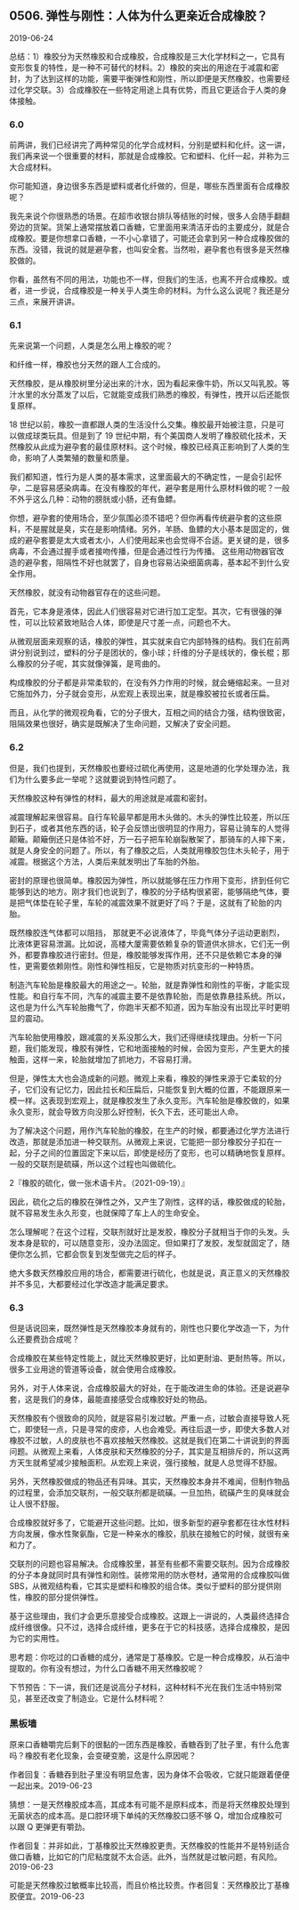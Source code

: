 ## 0506. 弹性与刚性：人体为什么更亲近合成橡胶？

2019-06-24

总结：1）橡胶分为天然橡胶和合成橡胶，合成橡胶是三大化学材料之一，它具有变形恢复的特性，是一种不可替代的材料。2）橡胶的突出的用途在于减震和密封，为了达到这样的功能，需要平衡弹性和刚性，所以即便是天然橡胶，也需要经过化学交联。3）合成橡胶在一些特定用途上具有优势，而且它更适合于人类的身体接触。

### 6.0

前两讲，我们已经讲完了两种常见的化学合成材料，分别是塑料和化纤。这一讲，我们再来说一个很重要的材料，那就是合成橡胶。它和塑料、化纤一起，并称为三大合成材料。

你可能知道，身边很多东西是塑料或者化纤做的，但是，哪些东西里面有合成橡胶呢？

我先来说个你很熟悉的场景。在超市收银台排队等结账的时候，很多人会随手翻翻旁边的货架。货架上通常摆放着口香糖，它里面用来清洁牙齿的主要成分，就是合成橡胶。要是你想拿口香糖，一不小心拿错了，可能还会拿到另一种合成橡胶做的东西。没错，我说的就是避孕套，也叫安全套。当然啦，避孕套也有很多是天然橡胶做的。

你看，虽然有不同的用法，功能也不一样，但我们的生活，也离不开合成橡胶。或者，进一步说，合成橡胶是一种关乎人类生命的材料。为什么这么说呢？我还是分三点，来展开讲讲。

### 6.1

先来说第一个问题，人类是怎么用上橡胶的呢？

和纤维一样，橡胶也分天然的跟人工合成的。

天然橡胶，是从橡胶树里分泌出来的汁水，因为看起来像牛奶，所以又叫乳胶。等汁水里的水分蒸发了以后，它就能变成我们熟悉的橡胶，有弹性，拽开以后还能恢复原样。

18 世纪以前，橡胶一直都跟人类的生活没什么交集。橡胶最开始被注意，只是可以做成球类玩具。但是到了 19 世纪中期，有个美国商人发明了橡胶硫化技术，天然橡胶从此成为避孕套的最佳原材料。这个时候，橡胶已经真正影响到了人类的生命，影响了人类繁殖的数量和质量。

我们都知道，性行为是人类的基本需求，这里面最大的不确定性，一是会引起怀孕，二是容易感染病毒。在没有橡胶的年代，避孕套是用什么原材料做的呢？一般不外乎这么几种：动物的膀胱或小肠，还有鱼鳔。

你想，避孕套的使用场合，至少氛围必须不错吧？但你再看传统避孕套的这些原料，不是腥就是臭，实在是影响情绪。另外，羊肠、鱼鳔的大小基本是固定的，做成的避孕套要是太大或者太小，人们使用起来也会觉得不合适。更关键的是，很多病毒，不会通过握手或者接吻传播，但是会通过性行为传播。 这些用动物器官改造的避孕套，阻隔性不好也就罢了，自身也容易沾染细菌病毒，基本起不到什么安全作用。

天然橡胶，就没有动物器官存在的这些问题。

首先，它本身是液体，因此人们很容易对它进行加工定型。其次，它有很强的弹性，可以比较紧致地贴合人体，即使是尺寸差一点，问题也不大。

从微观层面来观察的话，橡胶的弹性，其实就来自它内部特殊的结构。我们在前两讲分别说到过，塑料的分子是团状的，像小球；纤维的分子是线状的，像长棍；那么橡胶的分子呢，其实就像弹簧，是弯曲的。

构成橡胶的分子都是非常柔软的，在没有外力作用的时候，就会蜷缩起来。一旦对它施加外力，分子就会变形，从宏观上表现出来，就是橡胶被拉长或者压扁。

而且，从化学的微观视角看，它的分子很大，互相之间的结合力强，结构很致密，阻隔效果也很好，确实是既解决了生命问题，又解决了安全问题。

### 6.2

但是，我们也提到，天然橡胶也要经过硫化再使用，这是地道的化学处理办法，我们为什么要多此一举呢？这就要说到特性问题了。

天然橡胶这种有弹性的材料，最大的用途就是减震和密封。

减震理解起来很容易。自行车轮最早都是用木头做的。木头的弹性比较差，所以压到石子，或者其他东西的话，轮子会反馈出很明显的作用力，容易让骑车的人觉得颠簸。颠簸倒还只是体验不好，万一石子把车轮崩裂散架了，那骑车的人摔下来，就是人身安全的问题了。所以，有了橡胶之后，人类就用橡胶包住木头轮子，用于减震。根据这个方法，人类后来就发明出了车胎的外胎。

密封的原理也很简单。橡胶因为弹性，所以就能够在压力作用下变形，挤到任何它能够到达的地方。刚才我们也说到了，橡胶的分子结构很紧密，能够隔绝气体，要是把气体垫在轮子里，车轮的减震效果不就更好了吗？于是，这就有了轮胎的内胎。

既然橡胶连气体都可以阻挡， 那就更不必说液体了，毕竟气体分子运动更剧烈，比液体更容易泄漏。比如说，高楼大厦需要依赖复杂的管道供水排水，它们无一例外，都要靠橡胶进行密封。但是，橡胶能够发挥作用，还不只是依赖它本身的弹性，更需要依赖刚性。刚性和弹性相反，它是物质对抗变形的一种特质。

制造汽车轮胎是橡胶最大的用途之一。轮胎，就是靠弹性和刚性的平衡，才能实现性能。和自行车不同，汽车的减震主要不是依靠轮胎，而是依靠悬挂系统。所以，这也是为什么汽车轮胎撒气了，你跑半天都不知道，因为车胎没有出现比平时更明显的震动。

汽车轮胎使用橡胶，跟减震的关系没那么大，我们还得继续找理由。分析一下问题，我们能发现，橡胶有弹性，它和地面接触的时候，会因为变形，产生更大的接触面，这样一来，轮胎就增加了抓地力，不容易打滑。

但是，弹性太大也会造成新的问题。微观上来看，橡胶的弹性来源于它柔软的分子，它们没有记忆力，因此拉长和压扁后，只能恢复到大概的位置，不能跟原来一模一样。这表现到宏观上，就是橡胶发生了永久变形。汽车轮胎是橡胶做的，如果永久变形，就会导致方向没那么好控制，长久下去，还可能出人命。

为了解决这个问题，用作汽车轮胎的橡胶，在生产的时候，都要通过化学方法进行改造，那就是添加进一种交联剂。从微观上来说，它能把一部分橡胶分子扣在一起，分子之间的位置固定下来以后，即使是经历了变形，也可以精确地恢复原样。一般的交联剂是硫磺，所以这个过程也叫做硫化。

2『橡胶的硫化，做一张术语卡片。（2021-09-19）』

因此，硫化之后的橡胶在弹性之外，又产生了刚性，这样的话，橡胶做成的轮胎，就不容易发生永久形变，也就保障了车上人的生命安全。

怎么理解呢？在这个过程，交联剂就好比是发胶，橡胶分子就相当于你的头发。头发本身是软的，可以随意变形，没办法固定。但如果打了发胶，发型就固定了，随便你怎么抓，它都会恢复到发型做完之后的样子。

绝大多数天然橡胶应用的场合，都需要进行硫化，也就是说，真正意义的天然橡胶并不多见，大都要经过化学改造才能满足要求。

### 6.3

但是话说回来，既然弹性是天然橡胶本身就有的，刚性也只要化学改造一下，为什么还要费劲合成呢？

合成橡胶在某些特定性能上，就比天然橡胶更好，比如更耐油、更耐热等。所以，很多工业用途的管道等设备，就会使用合成橡胶。

另外，对于人体来说，合成橡胶最大的好处，在于能改进生命的体验。还是说避孕套，这是我们的身体，最能直接感受合成橡胶好处的物品。

天然橡胶有个很致命的风险，就是容易引发过敏。严重一点，过敏会直接导致人死亡，即使轻一点，只是寻常的皮疹，人也会难受。再往后退一步，即使大多数人对橡胶不过敏，人的皮肤也不喜欢接触天然橡胶。这就是我们在第二十讲说到的界面问题。从微观上来看，人体皮肤和天然橡胶的分子，其实是互相排斥的，所以这两方天生就希望减少接触面积。从宏观上来说，强行接触，就是人总觉得不舒服。

另外，天然橡胶做成的物品还有异味。其实，天然橡胶本身并不难闻，但制作物品的过程里，会添加交联剂，一般交联剂都是硫磺。一旦加热，硫磺产生的臭味就会让人很不舒服。

合成橡胶就好多了，它能避开这些问题。比如，很多新型的避孕套都在往水性材料方向发展，像水性聚氨酯，它是一种亲水的橡胶，肌肤在接触它的时候，就很有亲和力了。

交联剂的问题也容易解决。合成橡胶里，甚至有些都不需要交联剂。因为合成橡胶的分子本身就同时具有弹性和刚性。装修常用的防水卷材，通常用的合成橡胶叫做 SBS，从微观结构看，它其实是塑料和橡胶的组合体。类似于塑料的部分提供刚性，橡胶的部分提供弹性。

基于这些理由，我们才会更乐意接受合成橡胶。这跟上一讲说的，人类最终选择合成纤维很像。只不过，选择合成纤维，更多在于它的科技感，选择合成橡胶，是因为它的实用性。

思考题：你吃过的口香糖的成分，通常是丁基橡胶。它是一种合成橡胶，从石油中提取的。你有没有想过，为什么口香糖不用天然橡胶呢？

下节预告：下一讲，我们还是说高分子材料，这种材料不光在我们生活中特别常见，甚至还改变了制造业。它是什么材料呢？

### 黑板墙

原来口香糖嚼完后剩下的很黏的一团东西是橡胶，香糖吞到了肚子里，有什么危害吗？橡胶有老化现象，会变硬变脆，这是什么原因呢？

作者回复：香糖吞到肚子里没有明显危害，因为身体不会吸收，它就只能跟着便便一起出来。2019-06-23

猜想：一是天然橡胶成本高，其成本有可能不是原料成本，而是将天然橡胶处理到无菌状态的成本高。是口腔环境下单纯的天然橡胶口感不够 Q，增加合成橡胶可以跟 Q 更弹更有嚼劲。

作者回复：并非如此，丁基橡胶比天然橡胶更贵。天然橡胶的性能并不是特别适合做口香糖，比如它的门尼粘度就不太合适。此外，当然就是过敏问题，有风险。2019-06-23

可能是天然橡胶过敏概率比较高，而且价格比较贵。作者回复：天然橡胶比丁基橡胶便宜。2019-06-23

